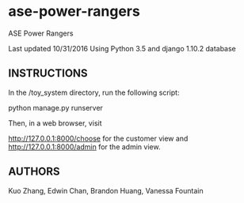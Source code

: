 # ase-power-rangers
ASE Power Rangers

Last updated 10/31/2016 Using Python 3.5 and django 1.10.2 database

INSTRUCTIONS
------------
In the /toy_system directory, run the following script:

python manage.py runserver

Then, in a web browser, visit

http://127.0.0.1:8000/choose for the customer view and http://127.0.0.1:8000/admin for the admin view.

AUTHORS
-------
Kuo Zhang, Edwin Chan, Brandon Huang, Vanessa Fountain
